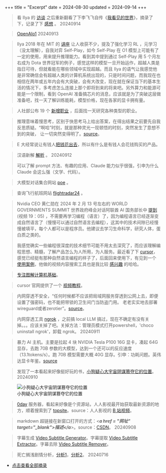 +++
title = "Excerpt"
date = 2024-08-30
updated = 2024-09-14
+++

> 看 Ilya 的 [访谈](https：//www.bilibili.com/video/BV12N411J7MY/？spm_id_from=333.880.my_history.page.click) 之后重新翻看了下李飞飞自传《[我看见的世界](https://book.douban.com/subject/36672955/)》，摘录了下，记录了下 [感想](/resource/book-the-world-i-see/) 。    20240914

> [OpenAIo1](/resource/openaio1)    20240913

> Ilya 2018 年在 MIT 的 [讲座](https://www.bilibili.com/video/BV1wb4y1M7iY/?spm_id_from=333.880.my_history.page.click) 让人收获不少，提及了强化学习 RL ，元学习（没太理解），自我对弈 Self-Play，如今 Self-Play 在 O1 模型上可能有了一定的使用，用来提升推理能力。看到其中提到通过 Self-Play 用 5 个月左右成为 Dota 世界冠军的例子，感觉这样的模型一旦开始运作，超越人类是指日可待，但就看能在哪些领域中实现超越。而且 Ilya 的语气让我感觉他是非常确信会有超越人类的计算机系统出现的，只是时间问题，而我现在也相信在两年或五年内会有大突破，会有大改变，现在就在保证当下的基本生活的情况下，多考虑怎么连接上那个即将到来的将来吧。另外算力和能源可能是一个限制，看到 OpenAI 准备搞芯片的消息，应该就是为了突破这层做准备吧，找一天了解训练能耗，模型价格，现在各家的显卡拥有量。

> 人社部公布 19 个 [新增职业](https://www.mohrss.gov.cn/xxgk2020/fdzdgknr/rcrs_4225/jnrc/202407/t20240731_523268.html) ，后面找一天研究各种类型的职业。

> 推理意味着慢思考，区别于快思考马上给出答案，在得出结果之前要先自我反思质疑。“啊哈”时刻，就是那种灵光一现顿悟的时刻，突然发生了意想不到的突破， 让一切突然变得明了。[source](https://www.weibo.com/1727858283/OwLx85ULG?pagetype=groupfeed)。   

> E 大经常说让有钱人[把钱花出去](https://www.weibo.com/7519797263/OwLhhz1C9?pagetype=groupfeed)，所以有什么是有钱人会花钱购买的产品。

> 汉语新解 [解析](https://mp.weixin.qq.com/s/whuutkmQzUBX50NjpB-I7A) 。 20240912
> 
> 可以了解 prompt 方法、有趣的应用、Claude 能力似乎很强，引申为什么 Claude 会这么强（文学、代码）。

> 大模型对话集合网站 [poe](https://poe.com/) 。

> 查询飞行航班网站 [flightradar24](https://www.flightradar24.com/) 。

> Nvidia CEO 黄仁勋在 2024 年 2 月 13 号左右的 WORLD GOVERNMENTS SUMMIT 世界政府峰会对话阿联酋 AI 国务部长中 [提到](https://www.bilibili.com/video/BV11C411479q/?spm_id_from=333.999.0.0&vd_source=19aca668850b8d744b996e0c9f666e09) (视频 19：05) ，不需要再学习编程（语言）了，因为编程语言已经逐渐变成自然语言了（慢慢可以通过自然语言去编程），这其中的技术间隙已经慢慢被填平，每个人都可以是程序员。他建议去学习生命科学，研究人体，蛋白质之类的。
>
> 我感觉确实一些编程很深度的技术细节可能不用太去深究了，而应该理解编程思想、精髓，了解产品怎么为人所用，为人服务。最近看了下 [cursor](https://cursorcasts.com/?continueFlag=fa0c37cc2574c69b4697fff79553113b)，感觉已经挺有那种自然语言编程的样子了，后面回来使用下，有见到一个 [使用案例](https://www.bilibili.com/video/BV1sxH9e3EfF/?spm_id_from=333.1365.top_right_bar_window_history.content.click&vd_source=174b189b0a6353093f9f16b62575a061)，他做的视频内容搜索工具也是我比较 [感兴趣](https://www.bilibili.com/video/BV1b1421874S/?spm_id_from=333.788.top_right_bar_window_history.content.click) 的哈哈。

> [专注图解计算机基础](xiaolincoding.com)。

> cursor 官网提供了一个 [视频教程](https://cursorcasts.com/?continueFlag=fa0c37cc2574c69b4697fff79553113b)。

> 内网穿透不安全，“任何时候都不应该把局域网服务穿透到公网上去，即便设置了强密码，也不能把带锁的卫生间门当防盗门用。
老老实实地去部署wireguard或者zerotier”。[source](https://t.bilibili.com/827095407374893097?spm_id_from=333.999.0.0)。
>
> 内网穿透工具 [ngrok](https://ngrok.com/) ，之前搞 local LLM 搞过，现在不确定有没有关掉。。。应该关掉了吧。关掉方法：管理员模式打开powershell，'choco uninstall ngrok'，卸载 ngrok。   20240911

> 暴力 AI 主机。主要是拉起 4 块 NVIDIA Tesla P100 16G 显卡，凑起 64G 显存，去跑 70B 参数的大模型，达到一个还可以的反应速度（13.1tokens/s）。跑 70B 模型需要大概 40G 显存。引申：功耗问题。英伟达显卡年鉴。[source](https://www.bilibili.com/video/BV1DH4y1c7gK/?spm_id_from=333.1007.tianma.4-3-13.click&vd_source=19aca668850b8d744b996e0c9f666e09)

> 发现了一本看起来好像挺好玩的书，[小狗疑心大宇宙阴谋篡夺它的位置](https://book.douban.com/subject/37021133/)。   20240910

<figure class="image-container">
  <img src="/resource/resource_1.png" alt="小狗疑心大宇宙阴谋篡夺它的位置" />
  <figcaption class="image-caption">小狗疑心大宇宙阴谋篡夺它的位置</figcaption>
</figure>

> [0day](https://einverne.github.io/post/2015/05/what-is-0day-and-what-is-pt.html) 服务器，看起来好像是个资源站，人人影视最开始获取最新资源的地方，顺着搜索到了 [topsite](https://en.wikipedia.org/wiki/Topsite)。source：人人影视的 [B 站视频](https://www.bilibili.com/video/BV1eKpxe5EBe/?spm_id_from=333.1365.list.card_archive.click&vd_source=174b189b0a6353093f9f16b62575a061)。

> markdown 超链接在新窗口打开的方式：<***a href = "网址" target="_blank">描述</a***>。source：<a href = "https://blog.csdn.net/jingbin_/article/details/53075086">CSDN</a>。  20240908

> 字幕生成 [Video Subtitle Generator](https://github.com/YaoFANGUK/video-subtitle-generator)。字幕提取 [Video Subtitle Extractor](https://github.com/YaoFANGUK/video-subtitle-extractor)。字幕去除 [Video Subtitle Remover](https://github.com/YaoFANGUK/video-subtitle-remover/tree/main)。

> 死亡搁浅剧情分析，[分析1](https://www.bilibili.com/video/BV19B4y1n7jE/?spm_id_from=333.999.0.0&vd_source=174b189b0a6353093f9f16b62575a061)，[分析2](https://www.bilibili.com/video/BV1tV4y1i7Zo/?spm_id_from=333.999.list.card_archive.click&vd_source=174b189b0a6353093f9f16b62575a061)。    20240716

- [点击查看全部摘录](/resource/resource-all/)
